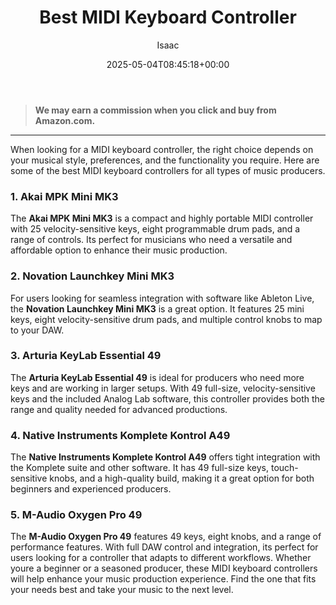 ﻿---
author: Isaac
layout: post
title: Best MIDI Keyboard Controller
date: '2025-05-04T08:45:18+00:00'
categories:
- Guide
tags: []
slug: /best-midi-keyboard-controller/
lastmod: 2025-05-07T12:21:24+03:00
---
> **We may earn a commission when you click and buy from Amazon.com.**
>

---
When looking for a MIDI keyboard controller, the right choice depends on your musical style, preferences, and the functionality you require. Here are some of the best MIDI keyboard controllers for all types of music producers.
### 1. Akai MPK Mini MK3
The
**Akai MPK Mini MK3**
is a compact and highly portable MIDI controller with 25 velocity-sensitive keys, eight programmable drum pads, and a range of controls. Its perfect for musicians who need a versatile and affordable option to enhance their music production.
### 2. Novation Launchkey Mini MK3
For users looking for seamless integration with software like Ableton Live, the
**Novation Launchkey Mini MK3**
is a great option. It features 25 mini keys, eight velocity-sensitive drum pads, and multiple control knobs to map to your DAW.
### 3. Arturia KeyLab Essential 49
The
**Arturia KeyLab Essential 49**
is ideal for producers who need more keys and are working in larger setups. With 49 full-size, velocity-sensitive keys and the included Analog Lab software, this controller provides both the range and quality needed for advanced productions.
### 4. Native Instruments Komplete Kontrol A49
The
**Native Instruments Komplete Kontrol A49**
offers tight integration with the Komplete suite and other software. It has 49 full-size keys, touch-sensitive knobs, and a high-quality build, making it a great option for both beginners and experienced producers.
### 5. M-Audio Oxygen Pro 49
The
**M-Audio Oxygen Pro 49**
features 49 keys, eight knobs, and a range of performance features. With full DAW control and integration, its perfect for users looking for a controller that adapts to different workflows.
Whether youre a beginner or a seasoned producer, these MIDI keyboard controllers will help enhance your music production experience. Find the one that fits your needs best and take your music to the next level.